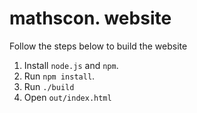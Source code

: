 mathscon. website
=================

Follow the steps below to build the website

1. Install `node.js` and `npm`.
2. Run `npm install`.
3. Run `./build`
4. Open `out/index.html`
